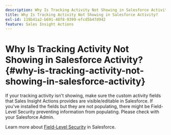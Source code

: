 ```yaml
---
description: Why Is Tracking Activity Not Showing in Salesforce Activity? - Marketo Docs - Product Documentation
title: Why Is Tracking Activity Not Showing in Salesforce Activity?
exl-id: 119b41a2-b691-48f8-9399-efcd5b47d942
feature: Sales Insight Actions
---
```

# Why Is Tracking Activity Not Showing in Salesforce Activity? {#why-is-tracking-activity-not-showing-in-salesforce-activity}

If your tracking activity isn't showing, make sure the custom activity fields that Sales Insight Actions provides are visible/editable in Salesforce. If you've installed the fields but they are not populating, there might be Field-Level Security preventing information from populating. Please check with your Salesforce Admin.

Learn more about [Field-Level Security](https://help.salesforce.com/articleView?id=admin_fls.htm&type=5) in Salesforce.
